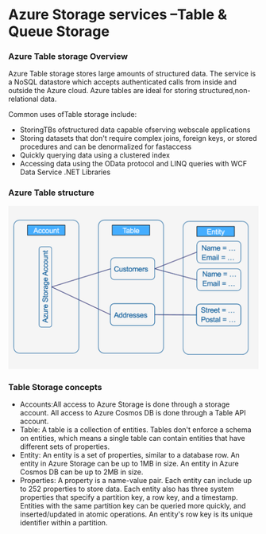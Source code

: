 # Azure Storage services –Table & Queue Storage

### Azure Table storage Overview
Azure Table storage stores large amounts of structured data. The service is a NoSQL datastore which accepts authenticated calls from inside and outside the Azure cloud. Azure tables are ideal for storing structured,non-relational data.

Common uses ofTable storage include:

* StoringTBs ofstructured data capable ofserving webscale applications
* Storing datasets that don't require complex joins, foreign keys, or stored procedures and can be denormalized for fastaccess
* Quickly querying data using a clustered index
* Accessing data using the OData protocol and LINQ queries with WCF Data Service .NET Libraries

### Azure Table structure
 ![](../../images/table_structure.png)

 ### Table Storage concepts
* Accounts:All access to Azure Storage is done through a storage account. All access to Azure Cosmos DB is done through a Table API account. 
* Table: A table is a collection of entities. Tables don't enforce a schema on entities, which means a single table can contain entities that have different sets of properties.
* Entity: An entity is a set of properties, similar to a database row. An entity in Azure Storage can be up to 1MB in size. An entity in Azure Cosmos DB can be up to 2MB in size.
* Properties: A property is a name-value pair. Each entity can include up to 252 properties to store data. Each entity also has three system properties that specify a partition key, a row key, and a timestamp. Entities with the same partition key can be queried more quickly, and inserted/updated in atomic operations. An entity's row key is its unique identifier within a partition.